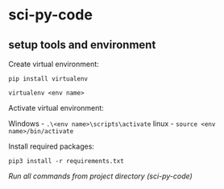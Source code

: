 # sci-py-code

## setup tools and environment 

Create virtual environment:

`pip install virtualenv`

`virtualenv <env name>`

Activate virtual environment:

Windows - `.\<env name>\scripts\activate`
linux - `source <env name>/bin/activate`

Install required packages:

`pip3 install -r requirements.txt`

 
_Run all commands from project directory (sci-py-code)_